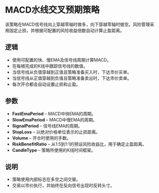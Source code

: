# MACD水线交叉预期策略

该策略在MACD信号线向上穿越零轴时做多，向下穿越零轴时做空。风险管理采用固定止损，并根据可配置的风险收益倍数自动计算止盈距离。

## 逻辑
- 使用可配置的快、慢EMA及信号线周期计算MACD。
- 在每根完成的K线中跟踪信号线的数值。
- 当信号线从负值穿越到正值且策略准备买入时，下达市价买单。
- 当信号线从正值穿越到负值且策略准备卖出时，下达市价卖单。
- 每次开仓都会自动设置止损和止盈。

## 参数
- **FastEmaPeriod** – MACD中快EMA的周期。
- **SlowEmaPeriod** – MACD中慢EMA的周期。
- **SignalPeriod** – 信号线EMA的周期。
- **StopLoss** – 以绝对价格单位表示的止损距离。
- **Volume** – 开仓时使用的手数。
- **RiskBenefitRatio** – 从1:5到1:1的预设风险收益比，用于确定止盈距离。
- **CandleType** – 策略所使用的K线时间框架。

## 说明
- 策略使用内部标志在多空之间交替。
- 交易以市价执行，并始终在反向信号出现时反转头寸。
